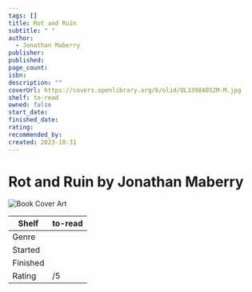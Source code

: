 ```yaml
---
tags: []
title: Rot and Ruin
subtitle: " "
author:
  - Jonathan Maberry
publisher: 
published: 
page_count: 
isbn: 
description: ""
coverUrl: https://covers.openlibrary.org/b/olid/OL33984052M-M.jpg
shelf: to-read
owned: false
start_date: 
finished_date: 
rating: 
recommended_by: 
created: 2023-10-31
---
```


# Rot and Ruin by Jonathan Maberry

![Book Cover Art](https://covers.openlibrary.org/b/olid/OL33984052M-M.jpg)

| Shelf | to-read |
| --- | --- |
| Genre |  |
| Started |  |
| Finished |  |
| Rating | /5 |

